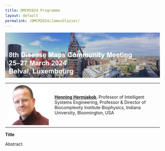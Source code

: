 ```yaml
---
title: DMCM2024 Programme
layout: default
permalink: /DMCM2024/JamesGlazier/
---
```


<img src="/images/places/Belval08.jpg"/>

<table>
  <tr>
    <td style="width: 140px;">
      <img src="/images/teamhq/HenningHermjakob.jpg" width="135"/></td>
    <td> 
      <a href="https://www.ebi.ac.uk/people/person/henning-hermjakob/" target="_blank"><b>Henning Hermjakob</b></a>, Professor of Intelligent Systems Engineering, Professor & Director of Biocomplexity Institute Biophysics, Indiana University, Bloomington, USA
    </td>
  </tr> 
</table>

<b>Title</b>

Abstract

